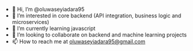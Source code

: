 - 👋 Hi, I’m @oluwaseyiadara95
- 👀 I’m interested in core backend (API integration, business logic and microservices)
- 🌱 I’m currently learning javascript
- 💞️ I’m looking to collaborate on backend and machine learning projects
- 📫 How to reach me at oluwaseyiadara95@gmail.com

<!---
oluwaseyiadara95/oluwaseyiadara95 is a ✨ special ✨ repository because its `README.md` (this file) appears on your GitHub profile.
You can click the Preview link to take a look at your changes.
--->
